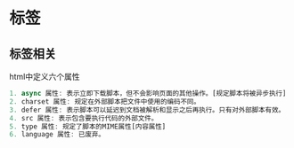 # 标签

## 标签相关

html中定义六个属性

```js
1. async 属性: 表示立即下载脚本，但不会影响页面的其他操作。[规定脚本将被异步执行]
2. charset 属性: 规定在外部脚本把文件中使用的编码不同。
3. defer 属性: 表示脚本可以延迟到文档被解析和显示之后再执行。只有对外部脚本有效。
4. src 属性: 表示包含要执行代码的外部文件。
5. type 属性: 规定了脚本的MIME属性[内容属性]
6. language 属性: 已废弃。
```
